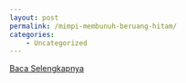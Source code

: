 ```yaml
---
layout: post
permalink: /mimpi-membunuh-beruang-hitam/
categories:
    - Uncategorized
---
```


[Baca Selengkapnya](/07)